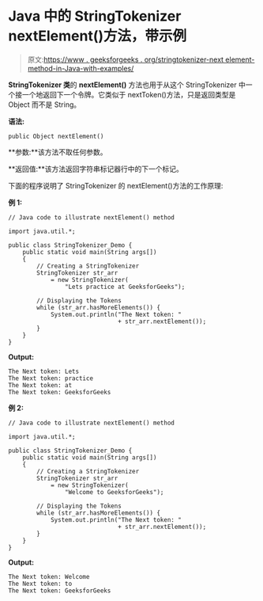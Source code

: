# Java 中的 StringTokenizer nextElement()方法，带示例

> 原文:[https://www . geeksforgeeks . org/stringtokenizer-next element-method-in-Java-with-examples/](https://www.geeksforgeeks.org/stringtokenizer-nextelement-method-in-java-with-examples/)

**StringTokenizer 类**的 **nextElement()** 方法也用于从这个 StringTokenizer 中一个接一个地返回下一个令牌。它类似于 nextToken()方法，只是返回类型是 Object 而不是 String。

**语法:**

```
public Object nextElement()
```

**参数:**该方法不取任何参数。

**返回值:**该方法返回字符串标记器行中的下一个标记。

下面的程序说明了 StringTokenizer 的 nextElement()方法的工作原理:

**例 1:**

```
// Java code to illustrate nextElement() method

import java.util.*;

public class StringTokenizer_Demo {
    public static void main(String args[])
    {
        // Creating a StringTokenizer
        StringTokenizer str_arr
            = new StringTokenizer(
                "Lets practice at GeeksforGeeks");

        // Displaying the Tokens
        while (str_arr.hasMoreElements()) {
            System.out.println("The Next token: "
                               + str_arr.nextElement());
        }
    }
}
```

**Output:**

```
The Next token: Lets
The Next token: practice
The Next token: at
The Next token: GeeksforGeeks

```

**例 2:**

```
// Java code to illustrate nextElement() method

import java.util.*;

public class StringTokenizer_Demo {
    public static void main(String args[])
    {
        // Creating a StringTokenizer
        StringTokenizer str_arr
            = new StringTokenizer(
                "Welcome to GeeksforGeeks");

        // Displaying the Tokens
        while (str_arr.hasMoreElements()) {
            System.out.println("The Next token: "
                               + str_arr.nextElement());
        }
    }
}
```

**Output:**

```
The Next token: Welcome
The Next token: to
The Next token: GeeksforGeeks

```